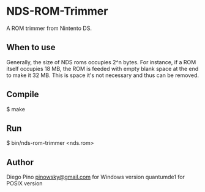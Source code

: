 NDS-ROM-Trimmer
===============

A ROM trimmer from Nintento DS.

When to use
-----------

Generally, the size of NDS roms occupies 2^n bytes. For instance, if a ROM itself occupies 18 MB, the ROM is feeded with empty blank space at the end to make it 32 MB. This is space it's not necessary and thus can be removed.

Compile
-------

$ make

Run
---

$ bin/nds-rom-trimmer <nds.rom>

Author
------

Diego Pino <pinowsky@gmail.com> for Windows version
quantumde1 for POSIX version